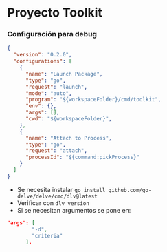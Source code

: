 # Proyecto Toolkit

### Configuración para debug
``` .vscode/launch.json
{
  "version": "0.2.0",
  "configurations": [
    {
      "name": "Launch Package",
      "type": "go",
      "request": "launch",
      "mode": "auto",
      "program": "${workspaceFolder}/cmd/toolkit",
      "env": {},
      "args": [],
      "cwd": "${workspaceFolder}",
    },
    {
      "name": "Attach to Process",
      "type": "go",
      "request": "attach",
      "processId": "${command:pickProcess}"
    }
  ]
}
```
- Se necesita instalar `go install github.com/go-delve/delve/cmd/dlv@latest`
- Verificar con `dlv version`
- Si se necesitan argumentos se pone en:
``` .vscode/launch.json
"args": [
        "-d",
        "criteria"
      ],
```